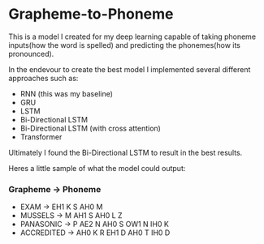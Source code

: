 # Grapheme-to-Phoneme  

This is a model I created for my deep learning capable of taking phoneme inputs(how the word is spelled) and predicting the phonemes(how its pronounced).  

In the endevour to create the best model I implemented several different approaches such as:  
  * RNN (this was my baseline)
  * GRU
  * LSTM
  * Bi-Directional LSTM 
  * Bi-Directional LSTM (with cross attention)
  * Transformer

Ultimately I found the Bi-Directional LSTM to result in the best results.  
  
Heres a little sample of what the model could output: 
### Grapheme ->      Phoneme  
* EXAM       ->  EH1 K S AH0 M  
* MUSSELS    ->  M AH1 S AH0 L Z    
* PANASONIC  ->  P AE2 N AH0 S OW1 N IH0 K  
* ACCREDITED ->  AH0 K R EH1 D AH0 T IH0 D  
